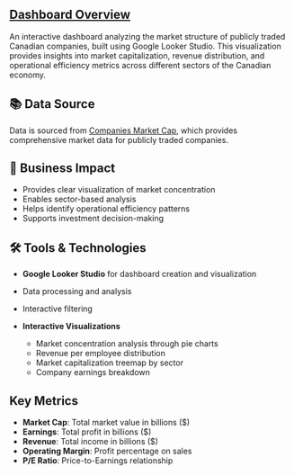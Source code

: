 ## [Dashboard Overview](https://lookerstudio.google.com/reporting/6710d355-0924-4b22-b739-e58ea4162c36/page/p_cb4xesaand)
An interactive dashboard analyzing the market structure of publicly traded Canadian companies, built using Google Looker Studio. This visualization provides insights into market capitalization, revenue distribution, and operational efficiency metrics across different sectors of the Canadian economy.


## 📚 Data Source
Data is sourced from [Companies Market Cap](https://companiesmarketcap.com/canada/largest-companies-in-canada-by-market-cap/), which provides comprehensive market data for publicly traded companies.

## 🎯 Business Impact
- Provides clear visualization of market concentration
- Enables sector-based analysis
- Helps identify operational efficiency patterns
- Supports investment decision-making

## 🛠️ Tools & Technologies
- **Google Looker Studio** for dashboard creation and visualization
- Data processing and analysis
- Interactive filtering

- **Interactive Visualizations**
  - Market concentration analysis through pie charts
  - Revenue per employee distribution
  - Market capitalization treemap by sector
  - Company earnings breakdown

## **Key Metrics**
- **Market Cap**: Total market value in billions ($)
- **Earnings**: Total profit in billions ($)
- **Revenue**: Total income in billions ($)
- **Operating Margin**: Profit percentage on sales
- **P/E Ratio**: Price-to-Earnings relationship
